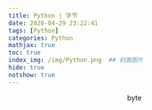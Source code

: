 ```yaml
---
title: Python | 字节
date: 2020-04-29 23:22:41
tags: [Python]
categories: Python
mathjax: true
toc: true
index_img: /img/Python.png  ## 封面图片
hide: true
notshow: true
---
```


<center>byte</center>
<!--more-->

